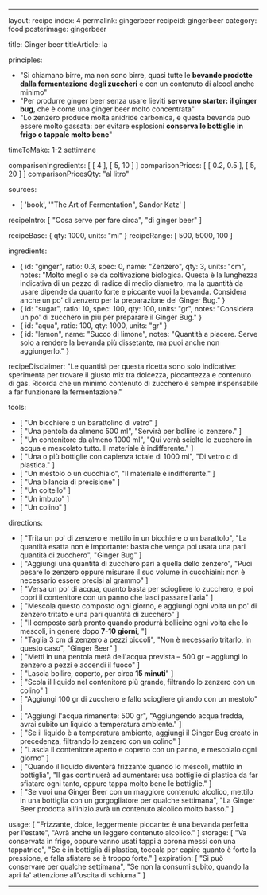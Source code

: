 ---

layout: recipe
index: 4
permalink: gingerbeer
recipeid: gingerbeer
category: food
posterimage: gingerbeer

title: Ginger beer
titleArticle: la

principles:
  - "Si chiamano birre, ma non sono birre, quasi tutte le <strong>bevande  prodotte dalla fermentazione degli zuccheri</strong> e con un contenuto di alcool anche minimo"
  - "Per produrre ginger beer senza usare lieviti <strong>serve uno starter: il ginger bug</strong>, che è come una ginger beer molto concentrata"
  - "Lo zenzero produce molta anidride carbonica, e questa bevanda può essere molto gassata: per evitare esplosioni <strong>conserva le bottiglie in frigo o tappale molto bene</strong>"

timeToMake: 1-2 settimane

comparisonIngredients: [ [ 4 ], [ 5, 10 ] ]
comparisonPrices: [ [ 0.2, 0.5 ], [ 5, 20 ] ]
comparisonPricesQty: "al litro"

sources:
  - [ 'book', '"The Art of Fermentation", Sandor Katz' ]

recipeIntro: [ "Cosa serve per fare circa", "di ginger beer" ]

recipeBase: { qty: 1000, units: "ml" }
recipeRange: [ 500, 5000, 100 ]

ingredients:
  - { id: "ginger",
      ratio: 0.3,
      spec: 0,
      name: "Zenzero",
      qty: 3,
      units: "cm",
      notes: "Molto meglio se da coltivazione biologica. Questa è la lunghezza indicativa di un pezzo di radice di medio diametro, ma la quantità da usare dipende da quanto forte e piccante vuoi la bevanda. Considera anche un po' di zenzero per la preparazione del Ginger Bug." }
  - { id: "sugar",
      ratio: 10,
      spec: 100,
      qty: 100,
      units: "gr",
      notes: "Considera un po' di zucchero in più per preparare il Ginger Bug." }
  - { id: "aqua",
      ratio: 100,
      qty: 1000,
      units: "gr" }
  - { id: "lemon",
      name: "Succo di limone",
      notes: "Quantità a piacere. Serve solo a rendere la bevanda più dissetante, ma puoi anche non aggiungerlo." }

recipeDisclaimer: "Le quantità per questa ricetta sono solo indicative: sperimenta per trovare il giusto mix tra dolcezza, piccantezza e contenuto di gas. Ricorda che un minimo contenuto di zucchero è sempre inspensabile a far funzionare la fermentazione."

tools:
  - [ "Un bicchiere o un barattolino di vetro" ]
  - [ "Una pentola da almeno <span class='qtyspan'><span data-qty='volume.aqua' data-prec='1' data-mult='0.5'>500</span> ml</span>", "Servirà per bollire lo zenzero." ]
  - [ "Un contenitore da almeno <span class='qtyspan'><span data-qty='volume.base' data-prec='1'>1000</span> ml</span>", "Qui verrà sciolto lo zucchero in acqua e mescolato tutto. Il materiale è indifferente." ]
  - [ "Una o più bottiglie con capienza totale di <span class='qtyspan'><span data-qty='volume.base'>1000</span> ml</span>", "Di vetro o di plastica." ]
  - [ "Un mestolo o un cucchiaio", "Il materiale è indifferente." ]
  - [ "Una bilancia di precisione" ]
  - [ "Un coltello" ]
  - [ "Un imbuto" ]
  - [ "Un colino" ]

directions:
  - [ "Trita un po' di zenzero e mettilo in un bicchiere o un barattolo", "La quantità esatta non è importante: basta che venga poi usata una pari quantità di zucchero", "Ginger Bug" ]
  - [ "Aggiungi una quantità di zucchero pari a quella dello zenzero", "Puoi pesare lo zenzero oppure misurare il suo volume in cucchiaini: non è necessario essere precisi al grammo" ]
  - [ "Versa un po' di acqua, quanto basta per sciogliere lo zucchero, e poi copri il contenitore con un panno che lasci passare l'aria" ]
  - [ "Mescola questo composto ogni giorno, e aggiungi ogni volta un po' di zenzero tritato e una pari quantità di zucchero" ]
  - [ "Il composto sarà pronto quando produrrà bollicine ogni volta che lo mescoli, in genere dopo <strong>7-10 giorni</strong>, "]
  - [ "Taglia <span class='qtyspan'><span data-qty='ginger'>3</span> cm</span> di zenzero a pezzi piccoli", "Non è necessario tritarlo, in questo caso", "Ginger Beer" ]
  - [ "Metti in una pentola metà dell'acqua prevista – <span class='qtyspan'><span data-qty='aqua'>500</span> gr</span> – aggiungi lo zenzero a pezzi e accendi il fuoco" ]
  - [ "Lascia bollire, coperto, per circa <strong>15 minuti</strong>" ]
  - [ "Scola il liquido nel contenitore più grande, filtrando lo zenzero con un colino" ]
  - [ "Aggiungi <span class='qtyspan'><span data-qty='sugar'>100</span> gr</span> di zucchero e fallo sciogliere girando con un mestolo" ]
  - [ "Aggiungi l'acqua rimanente: <span class='qtyspan'><span data-qty='aqua'>500</span> gr</span>", "Aggiungendo acqua fredda, avrai subito un liquido a temperatura ambiente." ]
  - [ "Se il liquido è a temperatura ambiente, aggiungi il Ginger Bug creato in precedenza, filtrando lo zenzero con un colino" ]
  - [ "Lascia il contenitore aperto e coperto con un panno, e mescolalo ogni giorno" ]
  - [ "Quando il liquido diventerà frizzante quando lo mescoli, mettilo in bottiglia", "Il gas continuerà ad aumentare: usa bottiglie di plastica da far sfiatare ogni tanto, oppure tappa molto bene le bottiglie." ]
  - [ "Se vuoi una Ginger Beer con un maggiore contenuto alcolico, mettilo in una bottiglia con un gorgogliatore per qualche settimana", "La Ginger Beer prodotta all'inizio avrà un contenuto alcolico molto basso." ]

usage: [ "Frizzante, dolce, leggermente piccante: è una bevanda perfetta per l'estate", "Avrà anche un leggero contenuto alcolico." ]
storage: [ "Va conservata in frigo, oppure vanno usati tappi a corona messi con una tappatrice", "Se è in bottiglia di plastica, toccala per capire quanto è forte la pressione, e falla sfiatare se è troppo forte." ]
expiration: [ "Si può conservare per qualche settimana", "Se non la consumi subito, quando la apri fa' attenzione all'uscita di schiuma." ]

---